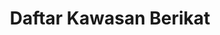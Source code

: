 ---
id: 110
title: Daftar Kawasan Berikat
linkurl: https://kutt.it/UWLreh
fitur: lainlain
category: lainlain
createdTime : 12/01/2020
modifiedTime : 12/01/2020
topik: DJBC
color: ffd33d
img: bc.jpeg
---
